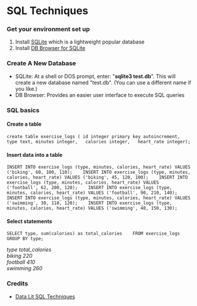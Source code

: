 # SQL Techniques

### Get your environment set up

1. Install [SQLite](https://www.sqlite.org/quickstart.html) which is a lightweight popular database
2. Install [DB Browser for SQLite](https://sqlitebrowser.org/dl/)

### Create A New Database

* SQLite: At a shell or DOS prompt, enter: "**sqlite3 test.db**". This will create a new database named "test.db". \(You can use a different name if you like.\)
* DB Browser: Provides an easier user interface to execute SQL queries

### SQL basics

#### Create a table

`create table exercise_logs ( id integer primary key autoincrement,  
type text, minutes integer,  
calories integer,  
heart_rate integer);`

#### Insert data into a table

`INSERT INTO exercise_logs (type, minutes, calories, heart_rate) VALUES ('biking', 60, 100, 110);   
INSERT INTO exercise_logs (type, minutes, calories, heart_rate) VALUES ('biking', 45, 120, 100);   
INSERT INTO exercise_logs (type, minutes, calories, heart_rate) VALUES ('football', 62, 200, 120);   
INSERT INTO exercise_logs (type, minutes, calories, heart_rate) VALUES ('football', 90, 210, 140);   
INSERT INTO exercise_logs (type, minutes, calories, heart_rate) VALUES ('swimming', 30, 110, 120);   
INSERT INTO exercise_logs (type, minutes, calories, heart_rate) VALUES ('swimming', 40, 150, 130);`

#### Select statements

`SELECT type, sum(calories) as total_calories   
FROM exercise_logs   
GROUP BY type;`

_type total\_calories  
biking 220  
football 410   
swimming 260_

### Credits

* [Data Lit SQL Techniques](https://www.theschool.ai/courses/data-lit/lessons/sql-techniques-for-hospital-database-management/)







